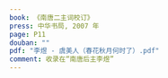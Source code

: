 ```yaml
---
book: 《南唐二主词校订》
press: 中华书局, 2007 年
page: P11
douban: ""
pdf: "李煜 - 虞美人（春花秋月何时了）.pdf"
comment: 收录在“南唐后主李煜”
---
```

